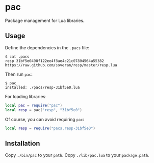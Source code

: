 pac
===

Package management for Lua libraries.

Usage
-----

Define the dependencies in the `.pacs` file:

```
$ cat .pacs
resp 31bf5e0408f122ee4f8ae4c21c07804564a55382 https://raw.github.com/soveran/resp/master/resp.lua
```

Then run `pac`:

```
$ pac
installed: ./pacs/resp-31bf5e0.lua
```

For loading libraries:

```lua
local pac = require("pac")
local resp = pac("resp", "31bf5e0")
```

Of course, you can avoid requiring `pac`:

```lua
local resp = require("pacs.resp-31bf5e0")
```

Installation
------------

Copy `./bin/pac` to your `path`.
Copy `./lib/pac.lua` to your `package.path`.
